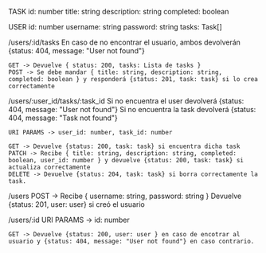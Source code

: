 TASK
    id: number
    title: string
    description: string
    completed: boolean

USER
    id: number
    username: string
    password: string
    tasks: Task[]


/users/:id/tasks
    En caso de no encontrar el usuario, ambos devolverán  {status: 404, message: "User not found"} 

    GET -> Devuelve { status: 200, tasks: Lista de tasks }
    POST -> Se debe mandar { title: string, description: string, completed: boolean } y responderá {status: 201, task: task} si lo crea correctamente

/users/:user_id/tasks/:task_id
    Si no encuentra el user devolverá {status: 404, message: "User not found"} 
    Si no encuentra la task devolverá {status: 404, message: "Task not found"} 

    URI PARAMS -> user_id: number, task_id: number

    GET -> Devuelve {status: 200, task: task} si encuentra dicha task
    PATCH -> Recibe { title: string, description: string, completed: boolean, user_id: number } y devuelve {status: 200, task: task} si actualiza correctamente
    DELETE -> Devuelve {status: 204, task: task} si borra correctamente la task.

/users
    POST ->  Recibe { username: string, password: string } Devuelve {status: 201, user: user} si creó el usuario

/users/:id
    URI PARAMS -> id: number

    GET -> Devuelve {status: 200, user: user } en caso de encotrar al usuario y {status: 404, message: "User not found"} en caso contrario.